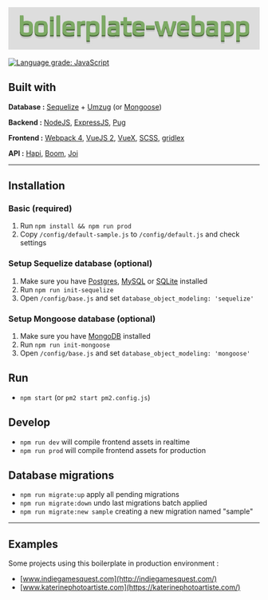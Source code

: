 ![boilerplate-webapp](https://raw.githubusercontent.com/wmcmurray/boilerplate-webapp/master/logo.jpg)

[![Language grade: JavaScript](https://img.shields.io/lgtm/grade/javascript/g/wmcmurray/boilerplate-webapp.svg?logo=lgtm&logoWidth=18&label=JS%20code%20quality)](https://lgtm.com/projects/g/wmcmurray/boilerplate-webapp/context:javascript)

## Built with

**Database :** [Sequelize](https://github.com/sequelize/sequelize) + [Umzug](https://github.com/sequelize/umzug) (or [Mongoose](https://github.com/Automattic/mongoose))

**Backend :** [NodeJS](https://nodejs.org), [ExpressJS](https://github.com/expressjs/express), [Pug](https://github.com/pugjs/pug)

**Frontend :** [Webpack 4](https://github.com/webpack/webpack), [VueJS 2](https://github.com/vuejs/vue), [VueX](https://github.com/vuejs/vuex), [SCSS](https://github.com/sass/sass), [gridlex](https://github.com/devlint/gridlex)

**API :** [Hapi](https://github.com/hapijs/hapi), [Boom](https://github.com/hapijs/boom), [Joi](https://github.com/hapijs/joi)

-----

## Installation

### Basic (required)

1. Run `npm install && npm run prod`
2. Copy `/config/default-sample.js` to `/config/default.js` and check settings

### Setup Sequelize database (optional)

1. Make sure you have [Postgres](https://www.postgresql.org/), [MySQL](https://www.mysql.com/) or [SQLite](https://www.sqlite.org/index.html) installed
2. Run `npm run init-sequelize`
3. Open `/config/base.js` and set `database_object_modeling: 'sequelize'`

### Setup Mongoose database (optional)

1. Make sure you have [MongoDB](https://www.mongodb.com) installed
2. Run `npm run init-mongoose`
3. Open `/config/base.js` and set `database_object_modeling: 'mongoose'`


## Run

- `npm start` (or `pm2 start pm2.config.js`)

## Develop

- `npm run dev` will compile frontend assets in realtime
- `npm run prod` will compile frontend assets for production

## Database migrations

- `npm run migrate:up` apply all pending migrations
- `npm run migrate:down` undo last migrations batch applied
- `npm run migrate:new sample` creating a new migration named "sample"

-----

## Examples

Some projects using this boilerplate in production environment :

- [www.indiegamesquest.com](http://indiegamesquest.com/)
- [www.katerinephotoartiste.com](https://katerinephotoartiste.com/)
